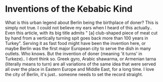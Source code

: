 # Inventions of the Kebabic Kind

What is this urban legend about Berlin being the birthplace of doner?
This is simply not true. I could not believe my ears when I heard of
this actually.. Even this article, with its big title admits " [a]
club-shaped piece of meat cut by hand from a vertically turning spit
goes back more than 100 years in Turkey". Serving it as fast food
might have been the invention here, or maybe Berlin was the first
major European city to serve the dish in many outlets. Who knows. But
the invention of doner (meaning 'it turns' in Turkeze).. I dont think
so. Greek gyro, Arabic shawarma, or Armenian tarna (literally means to
turn) are all variations of the same idea that were served all over
the place in Eastern Europe and Middle East, for a long time. I love
the city of Berlin, it's just.. someone needs to set the record
straight.
